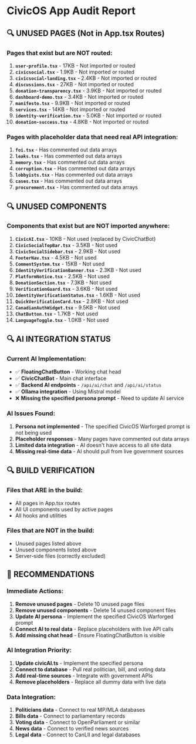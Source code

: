 # CivicOS App Audit Report

## 🔍 **UNUSED PAGES (Not in App.tsx Routes)**

### **Pages that exist but are NOT routed:**
1. **`user-profile.tsx`** - 17KB - Not imported or routed
2. **`civicsocial.tsx`** - 1.9KB - Not imported or routed  
3. **`civicsocial-landing.tsx`** - 2.4KB - Not imported or routed
4. **`discussions.tsx`** - 27KB - Not imported or routed
5. **`donation-transparency.tsx`** - 3.9KB - Not imported or routed
6. **`dashboard-demo.tsx`** - 3.4KB - Not imported or routed
7. **`manifesto.tsx`** - 9.9KB - Not imported or routed
8. **`services.tsx`** - 14KB - Not imported or routed
9. **`identity-verification.tsx`** - 5.0KB - Not imported or routed
10. **`donation-success.tsx`** - 4.8KB - Not imported or routed

### **Pages with placeholder data that need real API integration:**
1. **`foi.tsx`** - Has commented out data arrays
2. **`leaks.tsx`** - Has commented out data arrays  
3. **`memory.tsx`** - Has commented out data arrays
4. **`corruption.tsx`** - Has commented out data arrays
5. **`lobbyists.tsx`** - Has commented out data arrays
6. **`cases.tsx`** - Has commented out data arrays
7. **`procurement.tsx`** - Has commented out data arrays

## 🔍 **UNUSED COMPONENTS**

### **Components that exist but are NOT imported anywhere:**
1. **`CivicAI.tsx`** - 10KB - Not used (replaced by CivicChatBot)
2. **`CivicSocialTopBar.tsx`** - 3.5KB - Not used
3. **`CivicSocialSidebar.tsx`** - 2.9KB - Not used
4. **`FooterNav.tsx`** - 4.5KB - Not used
5. **`CommentSystem.tsx`** - 15KB - Not used
6. **`IdentityVerificationBanner.tsx`** - 2.3KB - Not used
7. **`PlatformNotice.tsx`** - 2.5KB - Not used
8. **`DonationSection.tsx`** - 7.3KB - Not used
9. **`VerificationGuard.tsx`** - 3.6KB - Not used
10. **`IdentityVerificationStatus.tsx`** - 1.6KB - Not used
11. **`QuickVerificationCard.tsx`** - 2.8KB - Not used
12. **`CanadianAuthWidget.tsx`** - 9.5KB - Not used
13. **`ChatButton.tsx`** - 1.7KB - Not used
14. **`LanguageToggle.tsx`** - 1.0KB - Not used

## 🔍 **AI INTEGRATION STATUS**

### **Current AI Implementation:**
- ✅ **FloatingChatButton** - Working chat head
- ✅ **CivicChatBot** - Main chat interface
- ✅ **Backend AI endpoints** - `/api/ai/chat` and `/api/ai/status`
- ✅ **Ollama integration** - Using Mistral model
- ❌ **Missing the specified persona prompt** - Need to update AI service

### **AI Issues Found:**
1. **Persona not implemented** - The specified CivicOS Warforged prompt is not being used
2. **Placeholder responses** - Many pages have commented out data arrays
3. **Limited data integration** - AI doesn't have access to all site data
4. **Missing real-time data** - AI should pull from live government sources

## 🔍 **BUILD VERIFICATION**

### **Files that ARE in the build:**
- All pages in App.tsx routes
- All UI components used by active pages
- All hooks and utilities

### **Files that are NOT in the build:**
- Unused pages listed above
- Unused components listed above
- Server-side files (correctly excluded)

## 🎯 **RECOMMENDATIONS**

### **Immediate Actions:**
1. **Remove unused pages** - Delete 10 unused page files
2. **Remove unused components** - Delete 14 unused component files
3. **Update AI persona** - Implement the specified CivicOS Warforged prompt
4. **Connect AI to real data** - Replace placeholders with live API calls
5. **Add missing chat head** - Ensure FloatingChatButton is visible

### **AI Integration Priority:**
1. **Update civicAI.ts** - Implement the specified persona
2. **Connect to database** - Pull real politician, bill, and voting data
3. **Add real-time sources** - Integrate with government APIs
4. **Remove placeholders** - Replace all dummy data with live data

### **Data Integration:**
1. **Politicians data** - Connect to real MP/MLA databases
2. **Bills data** - Connect to parliamentary records
3. **Voting data** - Connect to OpenParliament or similar
4. **News data** - Connect to verified news sources
5. **Legal data** - Connect to CanLII and legal databases 